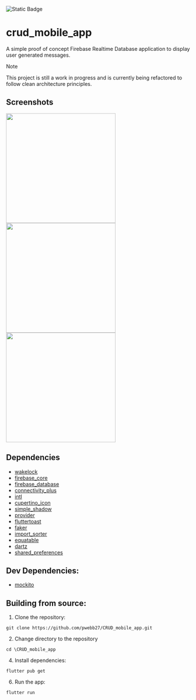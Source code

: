 ![Static Badge](https://img.shields.io/badge/Made%20With-Flutter-5fc9f8)

# crud_mobile_app

A simple proof of concept Firebase Realtime Database application to display user generated messages.

> [!NOTE]
> This project is still a work in progress and is currently being refactored to follow clean architecture principles.

## Screenshots

<img src="https://github.com/pwebb27/CRUD_mobile_app/assets/88386105/24e484b0-2472-4600-abfd-889be24cf410" width="300" />

<img src="https://github.com/pwebb27/CRUD_mobile_app/assets/88386105/4e0850e2-ee49-4126-8690-bc665c8286fa" width="300" />

<img src="https://github.com/pwebb27/CRUD_mobile_app/assets/88386105/51f10eb9-d6dd-4981-898f-31cbe396db33" width="300" />

## Dependencies
  - [wakelock](https://pub.dev/packages/wakelock)
  - [firebase_core](https://pub.dev/packages/firebase_core)
  - [firebase_database](https://pub.dev/packages/firebase_database)
  - [connectivity_plus](https://pub.dev/packages/connectivity_plus)
  - [intl](https://pub.dev/packages/intl)
  - [cupertino_icon](https://pub.dev/packages/cupertino_icons)
  - [simple_shadow](https://pub.dev/packages/simple_shadow/license) 
  - [provider](https://pub.dev/packages/provider)
  - [fluttertoast](https://pub.dev/packages/fluttertoast)
  - [faker](https://pub.dev/packages/faker)
  - [import_sorter](https://pub.dev/documentation/import_sorter/latest/)
  - [equatable](https://pub.dev/packages/equatable)
  - [dartz](https://pub.dev/packages/dartz/versions)
  - [shared_preferences](https://pub.dev/packages/shared_preferences)
    
## Dev Dependencies:
  - [mockito](https://pub.dev/packages/mockito)

## Building from source:
1. Clone the repository:
```
git clone https://github.com/pwebb27/CRUD_mobile_app.git
```
2. Change directory to the repository
```
cd \CRUD_mobile_app
```
4. Install dependencies:
```
flutter pub get
```
6. Run the app:
```
flutter run
```
